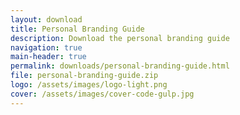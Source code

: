 ```yaml
---
layout: download
title: Personal Branding Guide
description: Download the personal branding guide
navigation: true
main-header: true
permalink: downloads/personal-branding-guide.html
file: personal-branding-guide.zip
logo: /assets/images/logo-light.png
cover: /assets/images/cover-code-gulp.jpg
---
```


